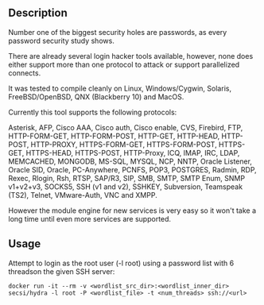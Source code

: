 ## Description

Number one of the biggest security holes are passwords, as every password security study shows.

There are already several login hacker tools available, however, none does either support more than one protocol to attack or support parallelized connects.

It was tested to compile cleanly on Linux, Windows/Cygwin, Solaris, FreeBSD/OpenBSD, QNX (Blackberry 10) and MacOS.

Currently this tool supports the following protocols:

 Asterisk, AFP, Cisco AAA, Cisco auth, Cisco enable, CVS, Firebird, FTP,
 HTTP-FORM-GET, HTTP-FORM-POST, HTTP-GET, HTTP-HEAD, HTTP-POST, HTTP-PROXY,
 HTTPS-FORM-GET, HTTPS-FORM-POST, HTTPS-GET, HTTPS-HEAD, HTTPS-POST,
 HTTP-Proxy, ICQ, IMAP, IRC, LDAP, MEMCACHED, MONGODB, MS-SQL, MYSQL, NCP, NNTP, Oracle Listener,
 Oracle SID, Oracle, PC-Anywhere, PCNFS, POP3, POSTGRES, Radmin, RDP, Rexec, Rlogin,
 Rsh, RTSP, SAP/R3, SIP, SMB, SMTP, SMTP Enum, SNMP v1+v2+v3, SOCKS5,
 SSH (v1 and v2), SSHKEY, Subversion, Teamspeak (TS2), Telnet, VMware-Auth,
 VNC and XMPP.

However the module engine for new services is very easy so it won't take a long time until even more services are supported.

## Usage

Attempt to login as the root user (-l root) using a password list with 6 threadson the given SSH server:

```
docker run -it --rm -v <wordlist_src_dir>:<wordlist_inner_dir> secsi/hydra -l root -P <wordlist_file> -t <num_threads> ssh://<url>
```